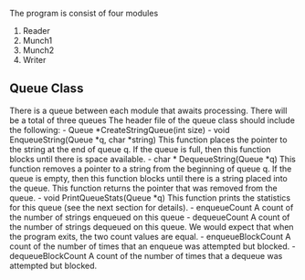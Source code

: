 The program is consist of four modules
1. Reader
2. Munch1
3. Munch2
4. Writer

## Queue Class

There is a queue between each module that awaits processing. There will be a total of three queues
The header file of the queue class should include the following:
    - Queue *CreateStringQueue(int size)
    - void EnqueueString(Queue *q, char *string)
        This function places the pointer to the string at the end of queue q. If the queue is full, then this function blocks until there is space available.
    - char * DequeueString(Queue *q)
        This function removes a pointer to a string from the beginning of queue q. If the queue is empty, then this function blocks until there is a string placed into the queue. This function returns the pointer that was removed from the queue.
    - void PrintQueueStats(Queue *q)
        This function prints the statistics for this queue (see the next section for details).
    - enqueueCount
        A count of the number of strings enqueued on this queue
    - dequeueCount
        A count of the number of strings dequeued on this queue. We would expect that when the program exits, the two count values are equal.
    - enqueueBlockCount
        A count of the number of times that an enqueue was attempted but blocked.
    - dequeueBlockCount
        A count of the number of times that a dequeue was attempted but blocked.

